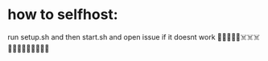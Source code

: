 # how to selfhost:
run setup.sh and then start.sh and open issue if it doesnt work 🦾🦾🙏🙏🙏☠️☠️☠️👨🏼‍🍳👨🏼‍🍳👨🏼‍🍳
